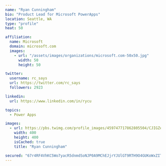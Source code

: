 ```yaml
---
name: "Ryan Cunningham"
bio: "Product Lead for Microsoft PowerApps"
location: Seattle, WA
type: "profile"
heat: 50

affiliation:
  name: Microsoft
  domain: microsoft.com
  images:
    - url: "/assets/images/organizations/microsoft.com-50x50.jpg"
      width: 50
      height: 50

twitter:
  username: rc_says
  url: https://twitter.com/rc_says
  followers: 2923

linkedin:
  url: https://www.linkedin.com/in/rycu

topics:
  - Power Apps

images:
  - url: https://pbs.twimg.com/profile_images/459747717862805504/CJIGZejd_400x400.png
    width: 400
    height: 400
    isCached: true
    title: "Ryan Cunningham"

secured: "67r4RF4VhKC5Wo7yacR5dnmdSoNJP0A9MChEJjrYJUlGT9RTH9O4GUKoWxZITz1nli/Oaznch99IiGPIC+Te29bVXQac6c/UjQu5tOkBgYq7UF6xjczgUvk3og4PdehTv9YeE9qqoM2/KM0syGzC09ERTqY/Xy4vrJsujadkD2GLoUd772VCPNUZaGjbN/TOO4jpGu5ZZxREiOMAjy5dqYJY4LSl3w1cRDOMTDMI0Bza+koczNhieaQnnD80swIkvyAWCNiH7CMKOn8Sv/b6HSSSYrXGEhS51C9qCn16I7FGJziqG7fjolroKBBGFy3tWCXzqxqLbEGLYiJgrM9m9Rf3uNyv2uK9OJBQeSju+liUPez+SrWCgXPqtQvV6K0N6cYtEsc0dwGhln5OnvKbObxrR1awwNDrsY3wANAAkI0=;a72ciezoorCqZEOEQqbsCA=="
---
```


